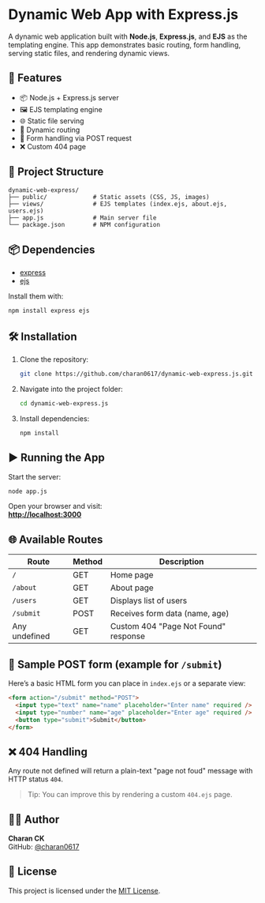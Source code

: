 # Dynamic Web App with Express.js

A dynamic web application built with **Node.js**, **Express.js**, and **EJS** as the templating engine. This app demonstrates basic routing, form handling, serving static files, and rendering dynamic views.

## 🚀 Features

- 📦 Node.js + Express.js server
- 🖼️ EJS templating engine
- 🌐 Static file serving
- 📄 Dynamic routing
- 📝 Form handling via POST request
- ❌ Custom 404 page

## 📁 Project Structure

```
dynamic-web-express/
├── public/             # Static assets (CSS, JS, images)
├── views/              # EJS templates (index.ejs, about.ejs, users.ejs)
├── app.js              # Main server file
└── package.json        # NPM configuration
```

## 📦 Dependencies

- [express](https://www.npmjs.com/package/express)
- [ejs](https://www.npmjs.com/package/ejs)

Install them with:

```bash
npm install express ejs
```

## 🛠️ Installation

1. Clone the repository:
   ```bash
   git clone https://github.com/charan0617/dynamic-web-express.js.git
   ```
2. Navigate into the project folder:
   ```bash
   cd dynamic-web-express.js
   ```
3. Install dependencies:
   ```bash
   npm install
   ```

## ▶️ Running the App

Start the server:

```bash
node app.js
```

Open your browser and visit:  
**[http://localhost:3000](http://localhost:3000)**

## 🌐 Available Routes

| Route         | Method | Description                          |
|---------------|--------|--------------------------------------|
| `/`           | GET    | Home page                            |
| `/about`      | GET    | About page                           |
| `/users`      | GET    | Displays list of users               |
| `/submit`     | POST   | Receives form data (name, age)       |
| Any undefined | GET    | Custom 404 "Page Not Found" response |

## 📝 Sample POST form (example for `/submit`)

Here’s a basic HTML form you can place in `index.ejs` or a separate view:

```html
<form action="/submit" method="POST">
  <input type="text" name="name" placeholder="Enter name" required />
  <input type="number" name="age" placeholder="Enter age" required />
  <button type="submit">Submit</button>
</form>
```

## ❌ 404 Handling

Any route not defined will return a plain-text "page not foud" message with HTTP status `404`.

> Tip: You can improve this by rendering a custom `404.ejs` page.

## 🙋‍♂️ Author

**Charan CK**  
GitHub: [@charan0617](https://github.com/charan0617)

## 📄 License

This project is licensed under the [MIT License](LICENSE).
